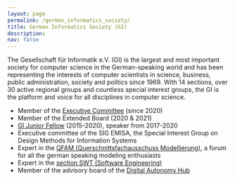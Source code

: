 ```yaml
---
layout: page
permalink: /german_informatics_society/
title: German Informatics Society (GI)
description: 
nav: false
---
```

The Gesellschaft für Informatik e.V. (GI) is the largest and most important society for computer science in the 
German-speaking world and has been representing the interests of computer scientists in science, business, 
public administration, society and politics since 1969.
With 14 sections, over 30 active regional groups and countless special interest groups, the GI is the 
platform and voice for all disciplines in computer science. 

- Member of the [Executive Committee](https://gi.de/ueber-uns/leitung/praesidium) (since 2020) 
- Member of the Extended Board (2020 & 2021)
- [GI Junior Fellow](https://gi.de/ueber-uns/personen/junior-fellows/) (2015-2020), speaker from 2017-2020
- Executive committee of the SIG EMISA, the Special Interest Group on Design Methods for Information Systems
- Expert in the [QFAM (Querschnittsfachausschuss Modellierung)](http://qfam.gi.de/), a forum for all the german speaking modeling enthusiasts
- Expert in the [section SWT (Software Engineering)](https://fb-swt.gi.de/)
- Member of the advisory board of the [Digital Autonomy Hub](https://digitalautonomy.net/)
